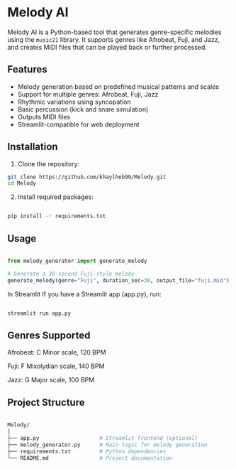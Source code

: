 # Melody AI

Melody AI is a Python-based tool that generates genre-specific melodies using the `music21` library. It supports genres like Afrobeat, Fuji, and Jazz, and creates MIDI files that can be played back or further processed.

## Features

- Melody generation based on predefined musical patterns and scales
- Support for multiple genres: Afrobeat, Fuji, Jazz
- Rhythmic variations using syncopation
- Basic percussion (kick and snare simulation)
- Outputs MIDI files
- Streamlit-compatible for web deployment

## Installation

1. Clone the repository:

```bash
git clone https://github.com/khaylheb99/Melody.git
cd Melody
```
2. Install required packages:

```bash

pip install -r requirements.txt
```

## Usage

```python

from melody_generator import generate_melody

# Generate a 30-second Fuji-style melody
generate_melody(genre="Fuji", duration_sec=30, output_file="fuji.mid")
```

In Streamlit
If you have a Streamlit app (app.py), run:

```bash

streamlit run app.py
```

## Genres Supported
Afrobeat: C Minor scale, 120 BPM

Fuji: F Mixolydian scale, 140 BPM

Jazz: G Major scale, 100 BPM

## Project Structure
```bash

Melody/
│
├── app.py                   # Streamlit frontend (optional)
├── melody_generator.py      # Main logic for melody generation
├── requirements.txt         # Python dependencies
└── README.md                # Project documentation
```

